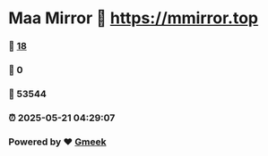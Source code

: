 # Maa Mirror :link: https://mmirror.top 
### :page_facing_up: [18](https://mmirror.top/tag.html) 
### :speech_balloon: 0 
### :hibiscus: 53544 
### :alarm_clock: 2025-05-21 04:29:07 
### Powered by :heart: [Gmeek](https://github.com/Meekdai/Gmeek)
